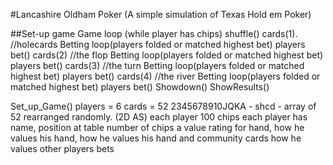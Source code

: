#Lancashire Oldham Poker
(A simple simulation of Texas Hold em Poker)


##Set-up game
Game loop (while player has chips)
	shuffle()
	cards(1).  //holecards
	Betting loop(players folded or matched highest bet)
		players bet()
	cards(2)  //the flop
	Betting loop(players folded or matched highest bet)
		players bet()
	cards(3)   //the turn
	Betting loop(players folded or matched highest bet)
		players bet()
	cards(4)  //the river
	Betting loop(players folded or matched highest bet)
		players bet()
	Showdown()
ShowResults()

	
Set_up_Game()
	players = 6
	cards  = 52  2345678910JQKA -  shcd - array of 52  rearranged randomly.  (2D AS)
	each player 100 chips
	each player has
		name,
		position at table
		number of chips
		a value rating for hand, 
		how he values his hand, 
		how he values his hand and community cards
		how he values other players bets
